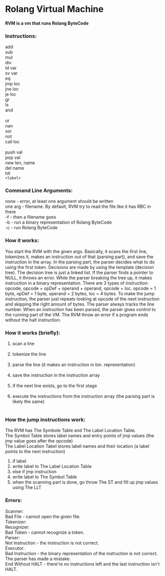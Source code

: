 # Rolang Virtual Machine


#### RVM is a vm that runs Rolang ByteCode


### Instructions:<br>
add<br>
sub    <br>
mul    <br>
div    <br>
ld    var<br>
sv    var<br>
eq<br>
jmp    loc <br>
jne    loc    <br>
je    loc    <br>
gr<br>
ls<br>
and    <br>    
or    <br>
nan<br>
xor    <br> 
not<br>
call    loc<br>    
push    val    <br>
pop    val    <br>
new    len, name<br>
del    name<br>
hlt<br>
`<label>`<br>


### Command Line Arguments:<br>
none         - error, at least one argument should be written<br>
one arg    - filename. By default, RVM try to read the file like it has RBC in there<br>
-f        - then a filename goes<br>
-b        - run a binary representation of Rolang ByteCode<br>
-c        - run Rolang ByteCode<br>


### How it works:<br>
You start the RVM with the given args. Basically, it scans the first line, tokenizes it, makes an instruction out of that (parsing part), and save the instruction in the array. In the parsing part, the parser decides what to do using the first token. Decisions are made by using the template (decision tree). The decision tree is just a linked list. If the parser finds a pointer to NULL, it throws an error. While the parser breaking the tree up, it makes instruction in a binary representation. There are 3 types of instruction: opcode, opcode + opDef + operand + operand, opcode + loc. opcode = 1 byte, opDef = 1 byte, operand = 2 bytes, loc = 4 bytes. To make the jump instruction, the parser just repeats looking at opcode of the next instruction and skipping the right amount of bytes. The parser always tracks the line number. When an instruction has been parsed, the parser gives control to the running part of the VM. The RVM throw an error if a program ends without the halt instruction.


### How it works (briefly):<br>
<ol>
    <li>scan a line</li><br>
    <li>tokenize the line</li><br>
    <li>parse the line (it makes an instruction in bin. representation)</li><br>
    <li>save the instruction in the instruction array</li><br>
    <li>if the next line exists, go to the first stage </li><br>
    <li>execute the instructions from the instruction array (the parsing part is likely the same)</li><br>
</ol>

### How the jump instructions work:<br>
The RVM has The Symbole Table and The Label Location Table.<br>
The Symbol Table stores label names and entry points of jmp values (the jmp value goes after the opcode)<br>
The Label Location Tabel stores label names and their location (a label points to the next instruction)<br>
<ol>
    <li>if label</li>
    <li>write label to The Label Location Table</li>
    <li>else if jmp instruction</li>
    <li>write label to The Symbol Table</li>
    <li>when the scanning part is done, go throw The ST and fill up jmp values using The LLT</li>
</ol>

### Errors:<br>
Scanner:<br>
Bad File - cannot open the given file.<br>
Tokenizer:<br>
Recognizer:<br>
Bad Token - cannot recognize a token.<br>
Parser:<br>
    Not Instruction - the instruction is not correct.<br>
Executor:<br>
    Bad Instruction - the binary representation of the instruction is not correct. The parser has made a mistake.<br>
    End Without HALT - there're no instructions left and the last instruction isn't HALT.
